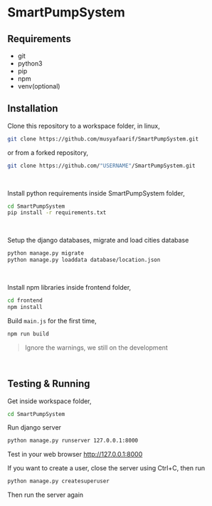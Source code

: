 # SmartPumpSystem
## Requirements
- git
- python3
- pip
- npm
- venv(optional)
## Installation
Clone this repository to a workspace folder, in linux,
```bash
git clone https://github.com/musyafaarif/SmartPumpSystem.git
```
or from a forked repository,
```bash
git clone https://github.com/"USERNAME"/SmartPumpSystem.git
```
<br>

Install python requirements inside SmartPumpSystem folder,
```bash
cd SmartPumpSystem
pip install -r requirements.txt
```
<br>

Setup the django databases, migrate and load cities database
```bash
python manage.py migrate
python manage.py loaddata database/location.json
```
<br>

Install npm libraries inside frontend folder,
```bash
cd frontend
npm install
```
Build `main.js` for the first time,
```bash
npm run build
```
> Ignore the warnings, we still on the development
<br>

## Testing & Running
Get inside workspace folder,
```bash
cd SmartPumpSystem
```

Run django server
```bash
python manage.py runserver 127.0.0.1:8000
```
Test in your web browser http://127.0.0.1:8000
<br>

If you want to create a user, close the server using Ctrl+C, then run
```bash
python manage.py createsuperuser
```
Then run the server again
